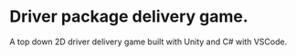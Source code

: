# Driver package delivery game.
A top down 2D driver delivery game built with Unity and C# with VSCode.


